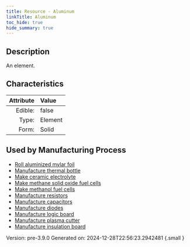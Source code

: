```yaml
---
title: Resource - Aluminum
linkTitle: Aluminum
toc_hide: true
hide_summary: true
---
```


## Description
An element.

## Characteristics

| Attribute      | Value |
|--------:|:------|
|Edible:|false|
|Type:|Element|
|Form:|Solid|
 

## Used by Manufacturing Process

- [Roll aluminized mylar foil](/docs/definitions/process/roll-aluminized-mylar-foil)
- [Manufacture thermal bottle](/docs/definitions/process/manufacture-thermal-bottle)
- [Make ceramic electrolyte](/docs/definitions/process/make-ceramic-electrolyte)
- [Make methane solid oxide fuel cells](/docs/definitions/process/make-methane-solid-oxide-fuel-cells)
- [Make methanol fuel cells](/docs/definitions/process/make-methanol-fuel-cells)
- [Manufacture resistors](/docs/definitions/process/manufacture-resistors)
- [Manufacture capacitors](/docs/definitions/process/manufacture-capacitors)
- [Manufacture diodes](/docs/definitions/process/manufacture-diodes)
- [Manufacture logic board](/docs/definitions/process/manufacture-logic-board)
- [Manufacture plasma cutter](/docs/definitions/process/manufacture-plasma-cutter)
- [Manufacture insulation board](/docs/definitions/process/manufacture-insulation-board)


    

Version: pre-3.9.0 Generated on: 2024-12-28T22:56:23.2942481
{.small }
